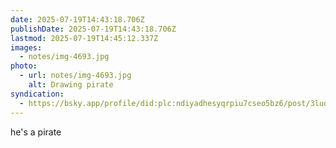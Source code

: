 ```yaml
---
date: 2025-07-19T14:43:18.706Z
publishDate: 2025-07-19T14:43:18.706Z
lastmod: 2025-07-19T14:45:12.337Z
images:
  - notes/img-4693.jpg
photo:
  - url: notes/img-4693.jpg
    alt: Drawing pirate
syndication:
  - https://bsky.app/profile/did:plc:ndiyadhesyqrpiu7cseo5bz6/post/3lud774cj2r2u
---
```


he's a pirate 
